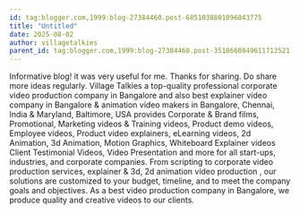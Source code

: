 ```yaml
---
id: tag:blogger.com,1999:blog-27384460.post-6851038801096043775
title: "Untitled"
date: 2025-08-02
author: villagetalkies
parent_id: tag:blogger.com,1999:blog-27384460.post-3518660849611712521
---
```


Informative blog! it was very useful for me. Thanks for sharing. Do share more ideas regularly.
Village Talkies a top-quality professional corporate video production company in Bangalore and also best explainer video company in Bangalore & animation video makers in Bangalore, Chennai, India & Maryland, Baltimore, USA provides Corporate & Brand films, Promotional, Marketing videos & Training videos, Product demo videos, Employee videos, Product video explainers, eLearning videos, 2d Animation, 3d Animation, Motion Graphics, Whiteboard Explainer videos Client Testimonial Videos, Video Presentation and more for all start-ups, industries, and corporate companies. From scripting to corporate video production services, explainer & 3d, 2d animation video production , our solutions are customized to your budget, timeline, and to meet the company goals and objectives. As a best video production company in Bangalore, we produce quality and creative videos to our clients.